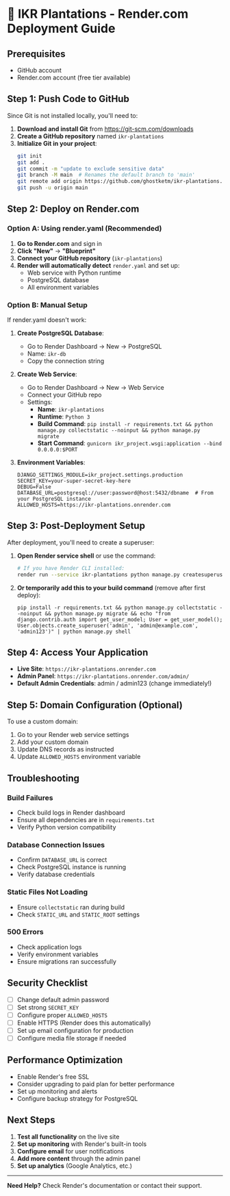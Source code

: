 # 🚀 IKR Plantations - Render.com Deployment Guide

## Prerequisites
- GitHub account
- Render.com account (free tier available)

## Step 1: Push Code to GitHub

Since Git is not installed locally, you'll need to:

1. **Download and install Git** from https://git-scm.com/downloads
2. **Create a GitHub repository** named `ikr-plantations`
3. **Initialize Git in your project**:
   ```bash
   git init
   git add .
   git commit -m "update to exclude sensitive data"
   git branch -M main  # Renames the default branch to 'main'
   git remote add origin https://github.com/ghostketm/ikr-plantations.git
   git push -u origin main
   ```

## Step 2: Deploy on Render.com

### Option A: Using render.yaml (Recommended)

1. **Go to Render.com** and sign in
2. **Click "New"** → **"Blueprint"**
3. **Connect your GitHub repository** (`ikr-plantations`)
4. **Render will automatically detect** `render.yaml` and set up:
   - Web service with Python runtime
   - PostgreSQL database
   - All environment variables

### Option B: Manual Setup

If render.yaml doesn't work:

1. **Create PostgreSQL Database**:
   - Go to Render Dashboard → New → PostgreSQL
   - Name: `ikr-db`
   - Copy the connection string

2. **Create Web Service**:
   - Go to Render Dashboard → New → Web Service
   - Connect your GitHub repo
   - Settings:
     - **Name**: `ikr-plantations`
     - **Runtime**: `Python 3`
     - **Build Command**: `pip install -r requirements.txt && python manage.py collectstatic --noinput && python manage.py migrate`
     - **Start Command**: `gunicorn ikr_project.wsgi:application --bind 0.0.0.0:$PORT`

3. **Environment Variables**:
   ```
   DJANGO_SETTINGS_MODULE=ikr_project.settings.production
   SECRET_KEY=your-super-secret-key-here
   DEBUG=False
   DATABASE_URL=postgresql://user:password@host:5432/dbname  # From your PostgreSQL instance
   ALLOWED_HOSTS=https://ikr-plantations.onrender.com
   ```

## Step 3: Post-Deployment Setup

After deployment, you'll need to create a superuser:

1. **Open Render service shell** or use the command:
   ```bash
   # If you have Render CLI installed:
   render run --service ikr-plantations python manage.py createsuperuser
   ```

2. **Or temporarily add this to your build command** (remove after first deploy):
   ```
   pip install -r requirements.txt && python manage.py collectstatic --noinput && python manage.py migrate && echo "from django.contrib.auth import get_user_model; User = get_user_model(); User.objects.create_superuser('admin', 'admin@example.com', 'admin123')" | python manage.py shell
   ```

## Step 4: Access Your Application

- **Live Site**: `https://ikr-plantations.onrender.com`
- **Admin Panel**: `https://ikr-plantations.onrender.com/admin/`
- **Default Admin Credentials**: admin / admin123 (change immediately!)

## Step 5: Domain Configuration (Optional)

To use a custom domain:
1. Go to your Render web service settings
2. Add your custom domain
3. Update DNS records as instructed
4. Update `ALLOWED_HOSTS` environment variable

## Troubleshooting

### Build Failures
- Check build logs in Render dashboard
- Ensure all dependencies are in `requirements.txt`
- Verify Python version compatibility

### Database Connection Issues
- Confirm `DATABASE_URL` is correct
- Check PostgreSQL instance is running
- Verify database credentials

### Static Files Not Loading
- Ensure `collectstatic` ran during build
- Check `STATIC_URL` and `STATIC_ROOT` settings

### 500 Errors
- Check application logs
- Verify environment variables
- Ensure migrations ran successfully

## Security Checklist

- [ ] Change default admin password
- [ ] Set strong `SECRET_KEY`
- [ ] Configure proper `ALLOWED_HOSTS`
- [ ] Enable HTTPS (Render does this automatically)
- [ ] Set up email configuration for production
- [ ] Configure media file storage if needed

## Performance Optimization

- Enable Render's free SSL
- Consider upgrading to paid plan for better performance
- Set up monitoring and alerts
- Configure backup strategy for PostgreSQL

## Next Steps

1. **Test all functionality** on the live site
2. **Set up monitoring** with Render's built-in tools
3. **Configure email** for user notifications
4. **Add more content** through the admin panel
5. **Set up analytics** (Google Analytics, etc.)

---

**Need Help?** Check Render's documentation or contact their support.
